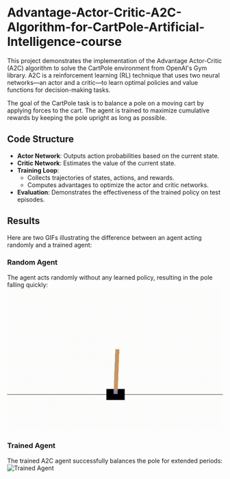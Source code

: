 # Advantage-Actor-Critic-A2C-Algorithm-for-CartPole-Artificial-Intelligence-course
This project demonstrates the implementation of the Advantage Actor-Critic (A2C) algorithm to solve the CartPole environment from OpenAI's Gym library. A2C is a reinforcement learning (RL) technique that uses two neural networks—an actor and a critic—to learn optimal policies and value functions for decision-making tasks.

The goal of the CartPole task is to balance a pole on a moving cart by applying forces to the cart. The agent is trained to maximize cumulative rewards by keeping the pole upright as long as possible.

## Code Structure

- **Actor Network**: Outputs action probabilities based on the current state.
- **Critic Network**: Estimates the value of the current state.
- **Training Loop**:
  - Collects trajectories of states, actions, and rewards.
  - Computes advantages to optimize the actor and critic networks.
- **Evaluation**: Demonstrates the effectiveness of the trained policy on test episodes.

## Results

Here are two GIFs illustrating the difference between an agent acting randomly and a trained agent:

### **Random Agent**
The agent acts randomly without any learned policy, resulting in the pole falling quickly:
![Random Agent](cartpole.gif)

### **Trained Agent**
The trained A2C agent successfully balances the pole for extended periods:
![Trained Agent](test.gif)
